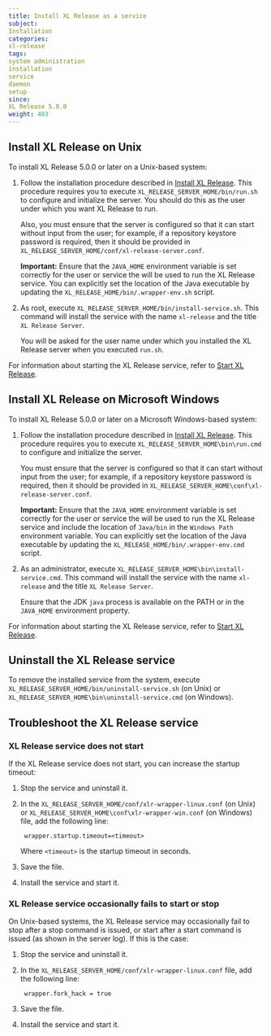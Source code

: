 ```yaml
---
title: Install XL Release as a service
subject:
Installation
categories:
xl-release
tags:
system administration
installation
service
daemon
setup
since:
XL Release 5.0.0
weight: 403
---
```


## Install XL Release on Unix

To install XL Release 5.0.0 or later on a Unix-based system:

1. Follow the installation procedure described in [Install XL Release](/xl-release/how-to/install-xl-release.html). This procedure requires you to execute `XL_RELEASE_SERVER_HOME/bin/run.sh` to configure and initialize the server. You should do this as the user under which you want XL Release to run.

    Also, you must ensure that the server is configured so that it can start without input from the user; for example, if a repository keystore password is required, then it should be provided in `XL_RELEASE_SERVER_HOME/conf/xl-release-server.conf`.

    **Important:** Ensure that the `JAVA_HOME` environment variable is set correctly for the user or service the will be used to run the XL Release service. You can explicitly set the location of the Java executable by updating the `XL_RELEASE_HOME/bin/.wrapper-env.sh` script.

1. As root, execute `XL_RELEASE_SERVER_HOME/bin/install-service.sh`. This command will install the service with the name `xl-release` and the title `XL Release Server`.

    You will be asked for the user name under which you installed the XL Release server when you executed `run.sh`.

For information about starting the XL Release service, refer to [Start XL Release](/xl-release/how-to/start-xl-release.html).

## Install XL Release on Microsoft Windows

To install XL Release 5.0.0 or later on a Microsoft Windows-based system:

1. Follow the installation procedure described in [Install XL Release](/xl-release/how-to/install-xl-release.html). This procedure requires you to execute `XL_RELEASE_SERVER_HOME\bin\run.cmd` to configure and initialize the server.

    You must ensure that the server is configured so that it can start without input from the user; for example, if a repository keystore password is required, then it should be provided in `XL_RELEASE_SERVER_HOME\conf\xl-release-server.conf`.

    **Important:** Ensure that the `JAVA_HOME` environment variable is set correctly for the user or service the will be used to run the XL Release service and include the location of `Java/bin` in the `Windows Path` environment variable. You can explicitly set the location of the Java executable by updating the `XL_RELEASE_HOME/bin/.wrapper-env.cmd` script. 

1. As an administrator, execute `XL_RELEASE_SERVER_HOME\bin\install-service.cmd`. This command will install the service with the name `xl-release` and the title `XL Release Server`.

    Ensure that the JDK `java` process is available on the PATH or in the `JAVA_HOME` environment property.

For information about starting the XL Release service, refer to [Start XL Release](/xl-release/how-to/start-xl-release.html).

## Uninstall the XL Release service

To remove the installed service from the system, execute `XL_RELEASE_SERVER_HOME/bin/uninstall-service.sh` (on Unix) or `XL_RELEASE_SERVER_HOME\bin\uninstall-service.cmd` (on Windows).

## Troubleshoot the XL Release service

### XL Release service does not start

If the XL Release service does not start, you can increase the startup timeout:

1. Stop the service and uninstall it.
1. In the `XL_RELEASE_SERVER_HOME/conf/xlr-wrapper-linux.conf` (on Unix) or `XL_RELEASE_SERVER_HOME\conf\xlr-wrapper-win.conf` (on Windows) file, add the following line:

        wrapper.startup.timeout=<timeout>

    Where `<timeout>` is the startup timeout in seconds.

1. Save the file.
1. Install the service and start it.

### XL Release service occasionally fails to start or stop

On Unix-based systems, the XL Release service may occasionally fail to stop after a stop command is issued, or start after a start command is issued (as shown in the server log). If this is the case:

1. Stop the service and uninstall it.
1. In the `XL_RELEASE_SERVER_HOME/conf/xlr-wrapper-linux.conf` file, add the following line:

        wrapper.fork_hack = true

1. Save the file.
1. Install the service and start it.
